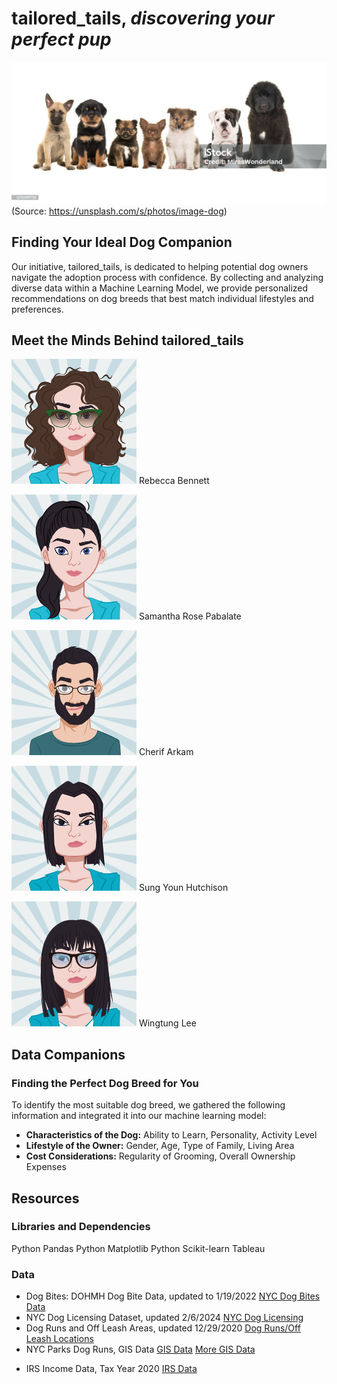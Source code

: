 # tailored_tails, _discovering your perfect pup_ 
![puppies](Images/istockphoto-puppies.png)
(Source: https://unsplash.com/s/photos/image-dog)
## Finding Your Ideal Dog Companion
Our initiative, tailored_tails, is dedicated to helping potential dog owners navigate the adoption process with confidence. By collecting and analyzing diverse data within a Machine Learning Model, we provide personalized recommendations on dog breeds that best match individual lifestyles and preferences.

## Meet the Minds Behind tailored_tails

![Rebecca](Images/Rebecca.png) Rebecca Bennett

![Sam](Images/Sam.png) Samantha Rose Pabalate

![Cherif](Images/Cherif.png) Cherif Arkam

![Sungyoun](Images/Sungyoun.png) Sung Youn Hutchison

![Wingtung](Images/Wingtung.png) Wingtung Lee

## Data Companions
### Finding the Perfect Dog Breed for You
To identify the most suitable dog breed, we gathered the following information and integrated it into our machine learning model:
* **Characteristics of the Dog:** Ability to Learn, Personality, Activity Level
* **Lifestyle of the Owner:** Gender, Age, Type of Family, Living Area
* **Cost Considerations:** Regularity of Grooming, Overall Ownership Expenses

## Resources
### Libraries and Dependencies
Python Pandas
Python Matplotlib
Python Scikit-learn
Tableau

### Data
- Dog Bites: DOHMH Dog Bite Data, updated to 1/19/2022
[NYC Dog Bites Data](https://data.cityofnewyork.us/Health/DOHMH-Dog-Bite-Data/rsgh-akpg/about_data)
- NYC Dog Licensing Dataset, updated 2/6/2024
[NYC Dog Licensing](https://data.cityofnewyork.us/Health/NYC-Dog-Licensing-Dataset/nu7n-tubp/about_data)
- Dog Runs and Off Leash Areas, updated 12/29/2020
[Dog Runs/Off Leash Locations](https://data.cityofnewyork.us/Recreation/Directory-of-Dog-Runs-and-Off-Leash-Areas/ipbu-mtcs/about_data)
- NYC Parks Dog Runs, GIS Data
[GIS Data](https://data.cityofnewyork.us/Recreation/NYC-Parks-Dog-Runs/8nac-uner)
[More GIS Data](https://data.cityofnewyork.us/Recreation/DogRuns_20190417/hxx3-bwgv/about_data)
* IRS Income Data, Tax Year 2020
[IRS Data](https://www.irs.gov/statistics/soi-tax-stats-individual-income-tax-statistics-2020-zip-code-data-soi)